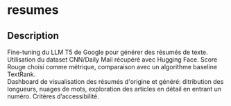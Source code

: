 # resumes

## Description
Fine-tuning du LLM T5 de Google pour générer des résumés de texte. Utilisation du dataset CNN/Daily Mail récupéré avec Hugging Face. Score Rouge choisi comme métrique, comparaison avec un algorithme baseline TextRank.   
Dashboard de visualisation des résumés d'origine et généré: ditribution des longueurs, nuages de mots, exploration des articles en détail en entrant un numéro. Critères d’accessibilité.
